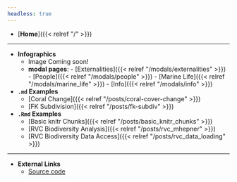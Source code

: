 ```yaml
---
headless: true
---
```


- [**Home**]({{< relref "/" >}})
___________________________________________________________________
- **Infographics**
  - Image Coming soon!
  - **modal pages**:
        - [Externalities]({{< relref "/modals/externalities" >}})
        - [People]({{< relref "/modals/people" >}})
        - [Marine Life]({{< relref "/modals/marine_life" >}})
        - [Info]({{< relref "/modals/info" >}})
- **`.md` Examples**
  - [Coral Change]({{< relref "/posts/coral-cover-change" >}})
  - [FK Subdivision]({{< relref "/posts/fk-subdiv" >}})
- **`.Rmd` Examples**
  - [Basic knitr Chunks]({{< relref "/posts/basic_knitr_chunks" >}})
  - [RVC Biodiversity Analysis]({{< relref "/posts/rvc_mhepner" >}})
  - [RVC Biodiversity Data Access]({{< relref "/posts/rvc_data_loading" >}})
___________________________________________________________________
- **External Links**
  - [Source code](https://github.com/marinebon/fk-iea)
